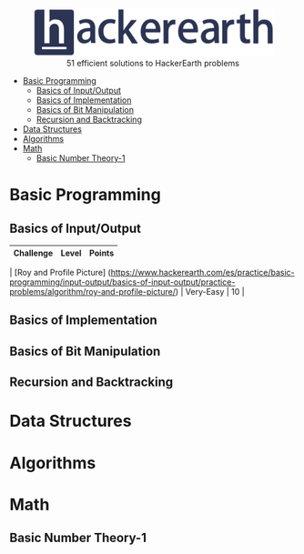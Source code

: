 <p align="center">
    <a href=https://www.hackerearth.com/es/@sanchezmurillo>
        <img height=85 src="pictures/HE_logo.png">
    </a>
    <br>51 efficient solutions to HackerEarth problems
</p>

* [Basic Programming](#basic-programming)
    + [Basics of Input/Output](#basics-of-input-output)
    + [Basics of Implementation](#basics-of-implementation)
    + [Basics of Bit Manipulation](#basics-of-bit-manipulation)
    + [Recursion and Backtracking](#recursion-and-backtracking)
* [Data Structures](#data-structures)
* [Algorithms](#algorithms)
* [Math](#math)
    * [Basic Number Theory-1](#basic-number-theory-1)

# Basic Programming

## Basics of Input/Output

|                    Challenge                    |    Level    |    Points    |
|:-----------------------------------------------:|:-----:|:------:|

| [Roy and Profile Picture] (https://www.hackerearth.com/es/practice/basic-programming/input-output/basics-of-input-output/practice-problems/algorithm/roy-and-profile-picture/)      | Very-Easy   |      10      |

## Basics of Implementation

## Basics of Bit Manipulation

## Recursion and Backtracking


# Data Structures

# Algorithms

# Math

## Basic Number Theory-1
